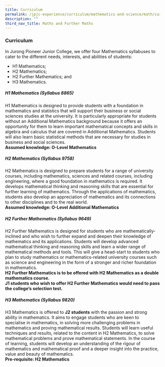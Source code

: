 ```yaml
---
title: Curriculum
permalink: /jpjc-experience/curriculum/mathematics-and-science/math/curriculum/
description: ""
third_nav_title: Maths and Further Maths
---
```

### **Curriculum**
In Jurong Pioneer Junior College, we offer four Mathematics syllabuses to cater to the different needs, interests, and abilities of students:
*   H1 Mathematics;
*   H2 Mathematics;
*   H2 Further Mathematics; and
*   H3 Mathematics.

##### **H1 Mathematics (Syllabus 8865)**
H1 Mathematics is designed to provide students with a foundation in mathematics and statistics that will support their business or social sciences studies at the university. It is particularly appropriate for students without an Additional Mathematics background because it offers an opportunity for them to learn important mathematical concepts and skills in algebra and calculus that are covered in Additional Mathematics. Students will also learn basic statistical methods that are necessary for studies in business and social sciences.<br>
**Assumed knowledge: O-Level Mathematics**

##### **H2 Mathematics (Syllabus 9758)**
H2 Mathematics is designed to prepare students for a range of university courses, including mathematics, sciences and related courses, including engineering, where a good foundation in mathematics is required. It develops mathematical thinking and reasoning skills that are essential for further learning of mathematics. Through the applications of mathematics, students also develop an appreciation of mathematics and its connections to other disciplines and to the real world.<br>
**Assumed knowledge: O-Level Additional Mathematics**

##### **H2 Further Mathematics (Syllabus 9649)**
H2 Further Mathematics is designed for students who are mathematically-inclined and who wish to further expand and deepen their knowledge of mathematics and its applications. Students will develop advanced mathematical thinking and reasoning skills and learn a wider range of mathematical methods and tools. This will give a head-start to students who plan to study mathematics or mathematics-related university courses such as science and engineering in the form of a stronger and richer foundation in mathematics.<br>
**H2 Further Mathematics is to be offered with H2 Mathematics as a double mathematics course.**<br>
**J1 students who wish to offer H2 Further Mathematics would need to pass the college’s selection test.**

##### **H3 Mathematics (Syllabus 9820)**
H3 Mathematics is offered to **J2 students** with the passion and strong ability in mathematics. It aims to engage students who are keen to specialise in mathematics, in solving more challenging problems in mathematics and proving mathematical results. Students will learn useful techniques and results, related to the content in H2 Mathematics, to solve mathematical problems and prove mathematical statements. In the course of learning, students will develop an understanding of the rigour of mathematics and mathematical proof and a deeper insight into the practice, value and beauty of mathematics.<br>
**Pre-requisite: H2 Mathematics**




